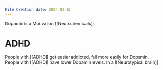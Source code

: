 ```yaml
---
File Creation date: 2024-02-02
---
```

Dopamin is a Motivation [[Neurochemicals]] 

# ADHD
People with [[ADHD]] get easier addicted, fall more easily for Dopamin.
People with [[ADHD]] have lower Dopamin levels. 
In a [[Neurotypical brain]]